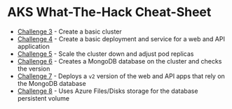 # AKS What-The-Hack Cheat-Sheet

- [Challenge 3](./challenge3/) - Create a basic cluster
- [Challenge 4](./challenge4/) - Create a basic deployment and service for a web and API application
- [Challenge 5](./challenge5/) - Scale the cluster down and adjust pod replicas
- [Challenge 6](./challenge6/) - Creates a MongoDB database on the cluster and checks the version
- [Challenge 7](./challenge7/) - Deploys a `v2` version of the web and API apps that rely on the MongoDB database
- [Challenge 8](./challenge8/) - Uses Azure Files/Disks storage for the database persistent volume